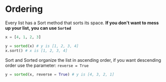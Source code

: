 # Ordering
Every list has a Sort method that sorts its space. **If you don't want to mess up your list, you can use `Sorted`**
```python
x = [4, 1, 2, 3]

y = sorted(x) # y is [1, 2, 3, 4]
x.sort() # x is [1, 2, 3, 4]
```

Sort and Sorted organize the list in ascending order, if you want descending order use the parameter: `reverse = True`
```python
y = sorted(x, reverse = True) # y is [4, 3, 2, 1]
```